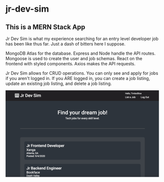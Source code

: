 # jr-dev-sim

## This is a MERN Stack App

Jr Dev Sim is what my experience searching for an entry level developer job has been like thus far. Just a dash of bitters here I suppose.

MongoDB Atlas for the database. Express and Node handle the API routes. Mongoose is used to create the user and job schemas. React on the frontend with styled components. Axios makes the API requests.

Jr Dev Sim allows for CRUD operations. You can only see and apply for jobs if you aren't logged in. If you ARE logged in, you can create a job listing, update an existing job listing, and delete a job listing.

![jr-dev-sim](./frontend/src/assets/jr-dev-sim.jpg)
